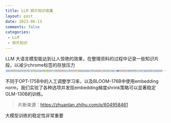 ```yaml
---
title: LLM 碎片知识收集
layout: post
date: 2023-06-13
comments: false
categories:
 - LLM
 - 碎片知识
---
```

LLM 大语言模型能达到让人惊艳的效果，在整理资料的过程中记录一些知识片段，以减少chrome标签的存放压力
![chrome标签过多](/assets/img/too-many-chrome-tabs.png)

不同于OPT-175B中的人工调整学习率，以及BLOOM-176B中使用embedding norm，我们实验了各种选项并发现embedding梯度shrink策略可以显著稳定GLM-130B的训练。
> 片断来源：https://zhuanlan.zhihu.com/p/604958461

大模型训练的稳定性非常重要